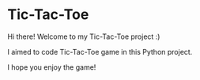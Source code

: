 # Tic-Tac-Toe

Hi there! Welcome to my Tic-Tac-Toe project :)

I aimed to code Tic-Tac-Toe game in this Python project.

I hope you enjoy the game!
